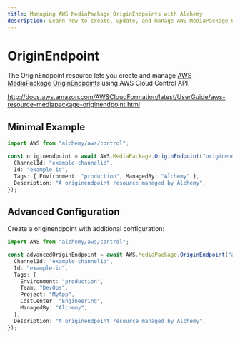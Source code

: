 ```yaml
---
title: Managing AWS MediaPackage OriginEndpoints with Alchemy
description: Learn how to create, update, and manage AWS MediaPackage OriginEndpoints using Alchemy Cloud Control.
---
```


# OriginEndpoint

The OriginEndpoint resource lets you create and manage [AWS MediaPackage OriginEndpoints](https://docs.aws.amazon.com/mediapackage/latest/userguide/) using AWS Cloud Control API.

http://docs.aws.amazon.com/AWSCloudFormation/latest/UserGuide/aws-resource-mediapackage-originendpoint.html

## Minimal Example

```ts
import AWS from "alchemy/aws/control";

const originendpoint = await AWS.MediaPackage.OriginEndpoint("originendpoint-example", {
  ChannelId: "example-channelid",
  Id: "example-id",
  Tags: { Environment: "production", ManagedBy: "Alchemy" },
  Description: "A originendpoint resource managed by Alchemy",
});
```

## Advanced Configuration

Create a originendpoint with additional configuration:

```ts
import AWS from "alchemy/aws/control";

const advancedOriginEndpoint = await AWS.MediaPackage.OriginEndpoint("advanced-originendpoint", {
  ChannelId: "example-channelid",
  Id: "example-id",
  Tags: {
    Environment: "production",
    Team: "DevOps",
    Project: "MyApp",
    CostCenter: "Engineering",
    ManagedBy: "Alchemy",
  },
  Description: "A originendpoint resource managed by Alchemy",
});
```

